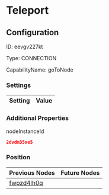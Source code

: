 # Teleport
## Configuration
ID:  eevgv227kt

Type: CONNECTION 

CapabilityName: goToNode

### Settings
| Setting | Value  |
| :------------------------ | ---------------------------------------- |
 




### Additional Properties
nodeInstanceId
 ```json 
2dvdm35xe5
```




### Position
| Previous Nodes | Future Nodes |
| :------------- | ------------ |
| [fwpzd4lh0q](./fwpzd4lh0q.md) |  |